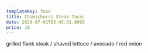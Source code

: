 ```yaml
---
templateKey: food
title: Chimichurri Steak Tacos
date: 2020-07-01T03:45:31.899Z
price: 16
---
```


grilled flank steak / shaved lettuce / avocado / red onion
